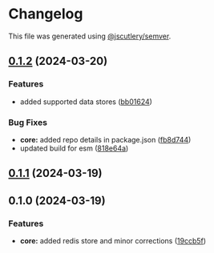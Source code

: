 # Changelog

This file was generated using [@jscutlery/semver](https://github.com/jscutlery/semver).

## [0.1.2](https://github.com/rhinobase/hono-rate-limiter/compare/core-0.1.1...core-0.1.2) (2024-03-20)


### Features

* added supported data stores ([bb01624](https://github.com/rhinobase/hono-rate-limiter/commit/bb01624511445826ce7ce9c894e33e90ff88358e))


### Bug Fixes

* **core:** added repo details in package.json ([fb8d744](https://github.com/rhinobase/hono-rate-limiter/commit/fb8d74437e950983fd384fd8f4504fee4f7fa231))
* updated build for esm ([818e64a](https://github.com/rhinobase/hono-rate-limiter/commit/818e64a6047539675d73d70084ec7aab28c2b100))

## [0.1.1](https://github.com/rhinobase/hono-rate-limiter/compare/core-0.1.0...core-0.1.1) (2024-03-19)

## 0.1.0 (2024-03-19)


### Features

* **core:** added redis store and minor corrections ([19ccb5f](https://github.com/rhinobase/hono-rate-limiter/commit/19ccb5fd973e183d2ea460366268aedb9d8f5c6e))
